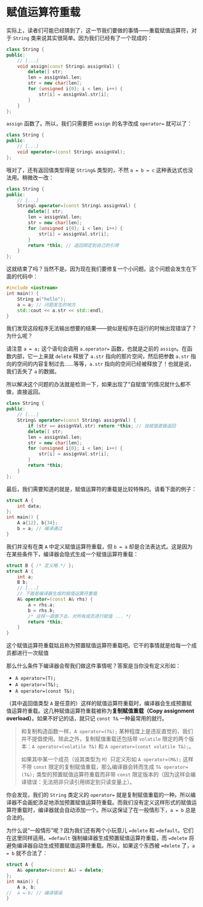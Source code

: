 # 赋值运算符重载

实际上，读者们可能已经猜到了，这一节我们要做的事情——重载赋值运算符，对于 `String` 类来说其实很简单。因为我们已经有了一个现成的：
```cpp
class String {
public:
    // [...]
    void assign(const String& assignVal) {
        delete[] str;
        len = assignVal.len;
        str = new char[len];
        for (unsigned i{0}; i < len; i++) {
            str[i] = assignVal.str[i];
        }
    }
};
```
`assign` 函数了。所以，我们只需要把 `assign` 的名字改成 `operator=` 就可以了：
```cpp
class String {
public:
    // [...]
    void operator=(const String& assignVal);
};
```
哦对了，还有返回值类型得是 `String&` 类型的，不然 `a = b = c` 这种表达式也没法用。稍微改一改：
```cpp
class String {
public:
    // [...]
    String& operator=(const String& assignVal) {
        delete[] str;
        len = assignVal.len;
        str = new char[len];
        for (unsigned i{0}; i < len; i++) {
            str[i] = assignVal.str[i];
        }
        return *this; // 返回绑定到自己的引用
    }
};
```

这就结束了吗？当然不是。因为现在我们要修复一个小问题。这个问题会发生在下面的代码中：
```cpp
#include <iostream>
int main() {
    String a("hello");
    a = a; // 问题发生的地方
    std::cout << a.str << std::endl;
}
```

我们发现这段程序无法输出想要的结果——貌似是程序在运行的时候出现错误了？为什么呢？

请注意 `a = a;` 这个语句会调用 `a.operator=` 函数，也就是之前的 `assign`。在函数内部，它一上来就 `delete` 释放了 `a.str` 指向的那片空间，然后把参数 `a.str` 指向的空间的内容复制过去……等等，`a.str` 指向的空间已经被释放了！也就是说，我们丢失了 `a` 的数据。

所以解决这个问题的办法就是检测一下，如果出现了“自赋值”的情况就什么都不做，直接返回。
```cpp
class String {
public:
    // [...]
    String& operator=(const String& assignVal) {
        if (str == assignVal.str) return *this; // 自赋值直接返回
        delete[] str;
        len = assignVal.len;
        str = new char[len];
        for (unsigned i{0}; i < len; i++) {
            str[i] = assignVal.str[i];
        }
        return *this;
    }
};
```

最后，我们需要知道的就是，赋值运算符的重载是比较特殊的。请看下面的例子：
```CPP
struct A {
    int data;
};
int main() {
    A a{12}, b{34};
    b = a; // 编译通过
}
```
我们并没有在类 `A` 中定义赋值运算符重载，但 `b = a` 却是合法表达式。这是因为在某些条件下，编译器会隐式生成一个赋值运算符重载：
```cpp
struct B { /* 定义略 */ };
struct A {
    int a;
    B b;
    // [...]
    // 下面是编译器生成的赋值运算符重载
    A& operator=(const A& rhs) {
        a = rhs.a;
        b = rhs.b;
        /* 这样一直做下去，对所有成员进行赋值 ... */
        return *this;
    }
}
```
这个赋值运算符重载姑且称为预置赋值运算符重载吧。它干的事情就是给每一个成员都进行一次赋值

那么什么条件下编译器会帮我们做这件事情呢？答案是当你没有定义形如：
- `A operator=(T);`
- `A operator=(T&);`
- `A operator=(const T&);`
  
（其中返回值类型 `A` 是任意的）这样的赋值运算符重载时，编译器会生成预置赋值运算符重载。这几种赋值运算符重载被称为**复制赋值重载（Copy assignment overload）**。如果不好记的话，就只记 `const T&` 一种最常用的就行。

> 和复制构造函数一样，`A operator=(T&);` 某种程度上是违反直觉的，我们并不提倡使用。除此之外，复制赋值重载还包括带 `volatile` 限定的两个版本：`A operator=(volatile T&)` 和 `A operator=(const volatile T&);`。
>
> 如果其中某一个成员（设其类型为 `M`）只定义形如 `A operator=(M&);` 这样不带 `const` 限定的复制赋值重载，那么编译器会转而生成 `T& operator=(T&);` 类型的预置赋值运算符重载而非带 `const` 限定版本的（因为这样会编译错误：无法把非只读引用绑定到只读变量上）。

你会发现，我们的 `String` 类定义的 `operator=` 就是复制赋值重载的一种。所以编译器不会画蛇添足地添加预置赋值运算符重载。而我们没有定义这样形式的赋值运算符重载时，编译器就会自动添加一个。所以这保证了在一般情形下，`a = b` 总是合法的。

为什么说“一般情形”呢？因为我们还有两个小玩意儿 `=delete` 和 `=default`。它们在这里同样适用。`=default` 强制编译器生成预置赋值运算符重载，而 `=delete` 将避免编译器自动生成预置赋值运算符重载。所以，如果这个东西被 `=delete` 了，`a = b` 就不合法了：
```CPP
struct A {
    A& operator=(const A&) = delete;
};
int main() {
    A a, b;
//  a = b; // 编译错误
}
```

